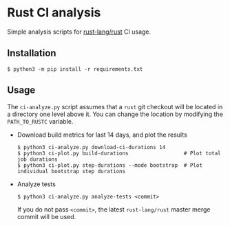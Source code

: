 # Rust CI analysis
Simple analysis scripts for [rust-lang/rust](https://github.com/rust-lang/rust) CI usage.

## Installation
```console
$ python3 -m pip install -r requirements.txt
```

## Usage
The `ci-analyze.py` script assumes that a `rust` git checkout will be located in a directory one level above it.
You can change the location by modifying the `PATH_TO_RUSTC` variable.

- Download build metrics for last 14 days, and plot the results
    ```console
    $ python3 ci-analyze.py download-ci-durations 14
    $ python3 ci-plot.py build-durations                  # Plot total job durations
    $ python3 ci-plot.py step-durations --mode bootstrap  # Plot individual bootstrap step durations
    ```
- Analyze tests
    ```console
    $ python3 ci-analyze.py analyze-tests <commit>
    ```
    If you do not pass `<commit>`, the latest `rust-lang/rust` master merge commit will be used.
